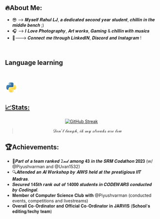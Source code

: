 ## :fire:About Me:
- 😎 --> 𝑴𝒚𝒔𝒆𝒍𝒇 𝑹𝒂𝒉𝒖𝒍 𝑳𝑱, 𝒂 𝒅𝒆𝒅𝒊𝒄𝒂𝒕𝒆𝒅 𝒔𝒆𝒄𝒐𝒏𝒅 𝒚𝒆𝒂𝒓 𝒔𝒕𝒖𝒅𝒆𝒏𝒕, 𝒄𝒉𝒊𝒍𝒍𝒊𝒏 𝒊𝒏 𝒕𝒉𝒆 𝒎𝒊𝒅𝒅𝒍𝒆 𝒃𝒆𝒏𝒄𝒉 ;)
- 🎧 --> 𝑰 𝑳𝒐𝒗𝒆 𝑷𝒉𝒐𝒕𝒐𝒈𝒓𝒂𝒑𝒉𝒚, 𝑨𝒓𝒕 𝒘𝒐𝒓𝒌𝒔, 𝑮𝒂𝒎𝒊𝒏𝒈 & 𝒄𝒉𝒊𝒍𝒍𝒊𝒏 𝒘𝒊𝒕𝒉 𝒎𝒖𝒔𝒊𝒄𝒔
- 🤙---> 𝑪𝒐𝒏𝒏𝒆𝒄𝒕 𝒎𝒆 𝒕𝒉𝒓𝒐𝒖𝒈𝒉 𝑳𝒊𝒏𝒌𝒆𝒅𝑰𝑵, 𝑫𝒊𝒔𝒄𝒐𝒓𝒅 𝒂𝒏𝒅 𝑰𝒏𝒔𝒕𝒂𝒈𝒓𝒂𝒎 !
<br />

## Language learning
<br />
<p align="left"> <a href="https://www.w3.org/html/" target="_blank" rel="noreferrer"> <img src="https://raw.githubusercontent.com/devicons/devicon/master/icons/python/python-original.svg" alt="python" width="40" height="40"/> <a href="https://www.photoshop.com/en" target="_blank" rel="noreferrer"> 

## :chart_with_upwards_trend:Stats:
<div align="center">
  
[![GitHub Streak](https://github-readme-streak-stats.herokuapp.com?user=Rahul-LJ&theme=dark&mode=weekly)](https://git.io/streak-stats)
  
>𝓓𝓸𝓷'𝓽 𝓵𝓪𝓾𝓰𝓱, 𝓲𝓴 𝓶𝔂 𝓼𝓽𝓻𝓮𝓪𝓴𝓼 𝓪𝓻𝓮 𝓵𝓸𝔀
  
</div>

## :trophy:Achievements:

* :2nd_place_medal:𝑷𝒂𝒓𝒕 𝒐𝒇 𝒂 𝒕𝒆𝒂𝒎 𝒓𝒂𝒏𝒌𝒆𝒅 2𝓷𝓭 𝒂𝒎𝒐𝒏𝒈 𝟒𝟑 𝒊𝒏 𝒕𝒉𝒆 𝑺𝑹𝑴 𝑪𝒐𝒅𝒂𝒕𝒉𝒐𝒏 𝟐𝟎𝟐𝟑 (w/ @Piyushvarman and @Uvan1532)
* :mag:𝑨𝒕𝒕𝒆𝒏𝒅𝒆𝒅 𝒂𝒏 𝑨𝑰 𝑾𝒐𝒓𝒌𝒔𝒉𝒐𝒑 𝒃𝒚 𝑨𝑰𝑾𝑺 𝒉𝒆𝒍𝒅 𝒂𝒕 𝒕𝒉𝒆 𝒑𝒓𝒆𝒔𝒕𝒊𝒈𝒊𝒐𝒖𝒔 𝑰𝑰𝑻 𝑴𝒂𝒅𝒓𝒂𝒔.
* 𝑺𝒆𝒄𝒖𝒓𝒆𝒅 𝟏𝟒𝟓𝒕𝒉 𝒓𝒂𝒏𝒌 𝒐𝒖𝒕 𝒐𝒇 𝟏𝟒𝟎𝟎𝟎 𝒔𝒕𝒖𝒅𝒆𝒏𝒕𝒔 𝒊𝒏 𝑪𝑶𝑫𝑬𝑾𝑨𝑹𝑺 𝒄𝒐𝒏𝒅𝒖𝒄𝒕𝒆𝒅 𝒃𝒚 𝑪𝒐𝒅𝒊𝒏𝒈𝒂𝒍.
* 𝐌𝐞𝐦𝐛𝐞𝐫 𝐨𝐟 𝐂𝐨𝐦𝐩𝐮𝐭𝐞𝐫 𝐒𝐜𝐢𝐞𝐧𝐜𝐞 𝐂𝐥𝐮𝐛 𝐰𝐢𝐭𝐡 @Piyushvarman (conducted events, competitions and livestreams)
* 𝐎𝐯𝐞𝐫𝐚𝐥𝐥 𝐂𝐨-𝐎𝐫𝐝𝐢𝐧𝐚𝐭𝐨𝐫 𝐚𝐧𝐝 𝐎𝐟𝐟𝐢𝐜𝐢𝐚𝐥 𝐂𝐨-𝐎𝐫𝐝𝐢𝐧𝐚𝐭𝐨𝐫 𝐢𝐧 𝐉𝐀𝐑𝐕𝐈𝐒 (𝐒𝐜𝐡𝐨𝐨𝐥'𝐬 𝐞𝐝𝐢𝐭𝐢𝐧𝐠/𝐭𝐞𝐜𝐡𝐲 𝐭𝐞𝐚𝐦)

<!---
Rahul-LJ/Rahul-LJ is a ✨ special ✨ repository because its `README.md` (this file) appears on your GitHub profile.
You can click the Preview link to take a look at your changes.
--->


